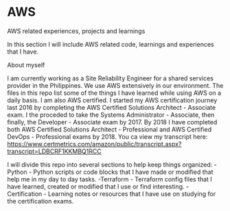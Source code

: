 # AWS
AWS related experiences, projects and learnings

In this section I will include AWS related code, learnings and experiences that I have.

About myself

I am currently working as a Site Reliability Engineer for a shared services provider in the Philippines. We use AWS extensively in our environment. The files in this repo list some of the things I have learned while using AWS on a daily basis.
I am also AWS certified. I started my AWS certification journey last 2016 by completing the AWS Certified Solutions Architect - Associate exam. I the proceded to take the Systems Administrator - Associate, then finally, the Developer - Associate exam by 2017. By 2018 I have completed both AWS Certified Solutions Architect - Professional and AWS Certified DevOps - Professional exams by 2018. You ca view my transcript here: https://www.certmetrics.com/amazon/public/transcript.aspx?transcript=LDBCRF1KKMBQ1RCC

I will divide this repo into several sections to help keep things organized:
-Python - Python scripts or code blocks that I have made or modified that help me in my day to day tasks.
-Terraform - Terraform config files that I have learned, created or modified that I use or find interesting.
-Certification - Learning notes or resources that I have use on studying for the certification exams.
